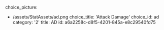 choice_picture:
  - /assets/StatAssets/ad.png
choice_title: 'Attack Damage'
choice_id: ad
category: '2'
title: AD
id: a6a2258c-d8f5-4201-845a-e8c29540fd75
